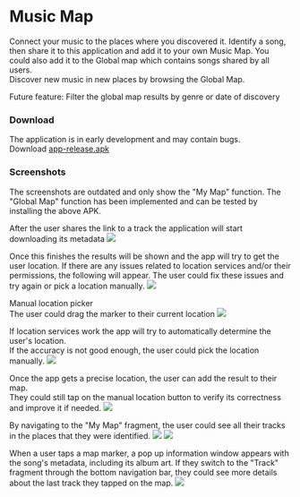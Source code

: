 # Music Map

Connect your music to the places where you discovered it. Identify a song, then share it to this
application and add it to your own Music Map. You could also add it to the Global map which contains
songs shared by all users.  
Discover new music in new places by browsing the Global Map.

Future feature: Filter the global map results by genre or date of discovery

### Download

The application is in early development and may contain bugs.  
Download [app-release.apk](app/release/app-release.apk?raw=true)

### Screenshots

The screenshots are outdated and only show the "My Map" function. The "Global Map" function has been
implemented and can be tested by installing the above APK.

After the user shares the link to a track the application will start downloading its metadata
![](Screenshots/1.png)

Once this finishes the results will be shown and the app will try to get the user location. If there
are any issues related to location services and/or their permissions, the following will appear. The
user could fix these issues and try again or pick a location manually.
![](Screenshots/2.png?raw=true)

Manual location picker  
The user could drag the marker to their current location
![](Screenshots/3.png?raw=true)

If location services work the app will try to automatically determine the user's location.  
If the accuracy is not good enough, the user could pick the location manually.
![](Screenshots/4.png?raw=true)

Once the app gets a precise location, the user can add the result to their map.  
They could still tap on the manual location button to verify its correctness and improve it if
needed.
![](Screenshots/5.png?raw=true)

By navigating to the "My Map" fragment, the user could see all their tracks in the places that they
were identified.
![](Screenshots/6.png?raw=true)
![](Screenshots/7.png?raw=true)

When a user taps a map marker, a pop up information window appears with the song's metadata,
including its album art. If they switch to the "Track" fragment through the bottom navigation bar,
they could see more details about the last track they tapped on the map.
![](Screenshots/8.png?raw=true)